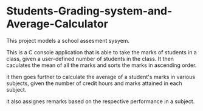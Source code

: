 # Students-Grading-system-and-Average-Calculator
This project models a school assesment sysyem.

This is a C console application that is able to take the marks of students in a class, given a user-defined number of students in the class.
It then caculates the mean of all the marks and sorts the marks in ascending order.

it then goes further to calculate the average of a student's marks in various subjects, given the number of credit hours and marks attained in each subject.

it also assignes remarks based on the respective performance in a subject.
